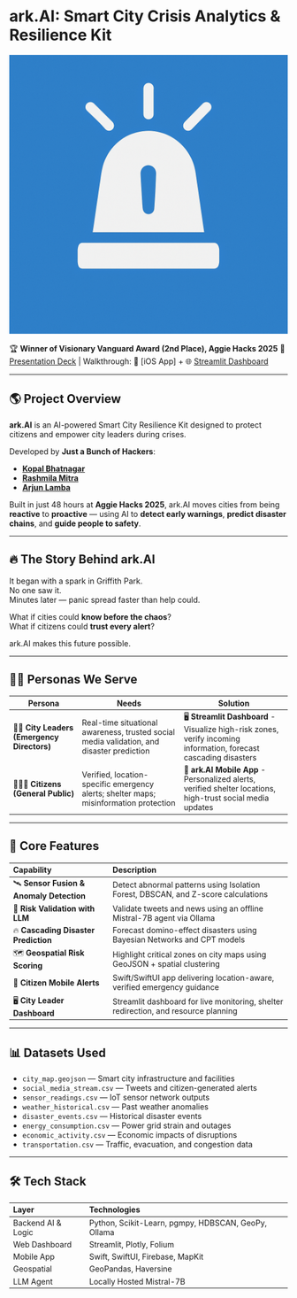 # ark.AI: Smart City Crisis Analytics & Resilience Kit

![ark.AI Logo](ark_AI.png)

🏆 **Winner of Visionary Vanguard Award (2nd Place), Aggie Hacks 2025** 🔗 [Presentation Deck](https://docs.google.com/presentation/d/1xJmRQbjRaKRPh5PnOXXIxPN9oMZI2oBy7DcGkMzwH6Y/edit?usp=sharing) | Walkthrough: 📱 [iOS App] + 🌐 [Streamlit Dashboard](https://drive.google.com/file/d/1o-ZdXJljXJP4hoHn0Bm-ZltdA-eudum_/view?usp=drivesdk)

---

## 🌎 Project Overview

**ark.AI** is an AI-powered Smart City Resilience Kit designed to protect citizens and empower city leaders during crises.

Developed by **Just a Bunch of Hackers**:
- **[Kopal Bhatnagar](https://linkedin.com/in/your-profile)** 
- **[Rashmila Mitra](https://linkedin.com/in/rashmila-profile)** 
- **[Arjun Lamba](https://linkedin.com/in/arjun-profile)**

Built in just 48 hours at **Aggie Hacks 2025**, ark.AI moves cities from being **reactive** to **proactive** — using AI to **detect early warnings**, **predict disaster chains**, and **guide people to safety**.

---

## 🔥 The Story Behind ark.AI

It began with a spark in Griffith Park.  
No one saw it.  
Minutes later — panic spread faster than help could.

What if cities could **know before the chaos**?  
What if citizens could **trust every alert**?

ark.AI makes this future possible.

---

## 🧑‍💼 Personas We Serve

| Persona | Needs | Solution |
|---------|--------|----------|
| 🧑‍💼 **City Leaders (Emergency Directors)** | Real-time situational awareness, trusted social media validation, and disaster prediction | 🖥️ **Streamlit Dashboard** - Visualize high-risk zones, verify incoming information, forecast cascading disasters |
| 👨‍👩‍👧 **Citizens (General Public)** | Verified, location-specific emergency alerts; shelter maps; misinformation protection | 📱 **ark.AI Mobile App** - Personalized alerts, verified shelter locations, high-trust social media updates |

---

## 🚀 Core Features

| Capability | Description |
|:-----------|:------------|
| 🛰️ **Sensor Fusion & Anomaly Detection** | Detect abnormal patterns using Isolation Forest, DBSCAN, and Z-score calculations |
| 📡 **Risk Validation with LLM** | Validate tweets and news using an offline Mistral-7B agent via Ollama |
| 🔥 **Cascading Disaster Prediction** | Forecast domino-effect disasters using Bayesian Networks and CPT models |
| 🗺️ **Geospatial Risk Scoring** | Highlight critical zones on city maps using GeoJSON + spatial clustering |
| 📱 **Citizen Mobile Alerts** | Swift/SwiftUI app delivering location-aware, verified emergency guidance |
| 🖥️ **City Leader Dashboard** | Streamlit dashboard for live monitoring, shelter redirection, and resource planning |

---

## 📊 Datasets Used

- `city_map.geojson` — Smart city infrastructure and facilities
- `social_media_stream.csv` — Tweets and citizen-generated alerts
- `sensor_readings.csv` — IoT sensor network outputs
- `weather_historical.csv` — Past weather anomalies
- `disaster_events.csv` — Historical disaster events
- `energy_consumption.csv` — Power grid strain and outages
- `economic_activity.csv` — Economic impacts of disruptions
- `transportation.csv` — Traffic, evacuation, and congestion data

---

## 🛠️ Tech Stack

| Layer | Technologies |
|:------|:-------------|
| Backend AI & Logic | Python, Scikit-Learn, pgmpy, HDBSCAN, GeoPy, Ollama |
| Web Dashboard | Streamlit, Plotly, Folium |
| Mobile App | Swift, SwiftUI, Firebase, MapKit |
| Geospatial | GeoPandas, Haversine |
| LLM Agent | Locally Hosted Mistral-7B |





